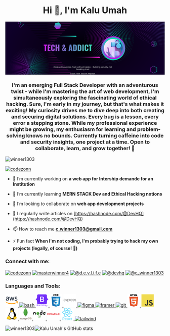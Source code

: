 <h1 align="center">Hi 👋, I'm Kalu Umah</h1>
<p><img align="center" src="freepik-untitled-project-20241030022250Et44.png/?user=winner1303&" alt="winner1303" /></p>
<h3 align="center">I'm an emerging Full Stack Developer with an adventurous twist - while I'm mastering the art of web development, I'm simultaneously exploring the fascinating world of ethical hacking. Sure, I'm early in my journey, but that's what makes it exciting! My curiosity drives me to dive deep into both creating and securing digital solutions. Every bug is a lesson, every error a stepping stone. While my professional experience might be growing, my enthusiasm for learning and problem-solving knows no bounds. Currently turning caffeine into code and security insights, one project at a time. Open to collaborate, learn, and grow together! 🚀</h3>

<p align="left"> <img src="https://komarev.com/ghpvc/?username=winner1303&label=Profile%20views&color=0e75b6&style=flat" alt="winner1303" /> </p>

<p align="left"> <a href="https://twitter.com/codezonn" target="blank"><img src="https://img.shields.io/twitter/follow/codezonn?logo=twitter&style=for-the-badge" alt="codezonn" /></a> </p>

- 🔭 I’m currently working on **a web app for Intership demande for an Institution**

- 🌱 I’m currently learning **MERN STACK Dev and Ethical Hacking notions**

- 👯 I’m looking to collaborate on **web app development projects**

- 📝 I regularly write articles on [https://hashnode.com/@DevHQ](https://hashnode.com/@DevHQ)

- 📫 How to reach me **c.winner1303@gmail.com**

- ⚡ Fun fact **When I'm not coding, I'm probably trying to hack my own projects (legally, of course! 🎯)**

<h3 align="left">Connect with me:</h3>
<p align="left">
<a href="https://twitter.com/codezonn" target="blank"><img align="center" src="https://raw.githubusercontent.com/rahuldkjain/github-profile-readme-generator/master/src/images/icons/Social/twitter.svg" alt="codezonn" height="30" width="40" /></a>
<a href="https://fb.com/masterwinner4" target="blank"><img align="center" src="https://raw.githubusercontent.com/rahuldkjain/github-profile-readme-generator/master/src/images/icons/Social/facebook.svg" alt="masterwinner4" height="30" width="40" /></a>
<a href="https://instagram.com/@d.e.v.l.i.f.e" target="blank"><img align="center" src="https://raw.githubusercontent.com/rahuldkjain/github-profile-readme-generator/master/src/images/icons/Social/instagram.svg" alt="@d.e.v.l.i.f.e" height="30" width="40" /></a>
<a href="https://hashnode.com/@devhq" target="blank"><img align="center" src="https://raw.githubusercontent.com/rahuldkjain/github-profile-readme-generator/master/src/images/icons/Social/hashnode.svg" alt="@devhq" height="30" width="40" /></a>
<a href="https://www.hackerrank.com/@c_winner1303" target="blank"><img align="center" src="https://raw.githubusercontent.com/rahuldkjain/github-profile-readme-generator/master/src/images/icons/Social/hackerrank.svg" alt="@c_winner1303" height="30" width="40" /></a>
</p>

<h3 align="left">Languages and Tools:</h3>
<p align="left"> <a href="https://aws.amazon.com" target="_blank" rel="noreferrer"> <img src="https://raw.githubusercontent.com/devicons/devicon/master/icons/amazonwebservices/amazonwebservices-original-wordmark.svg" alt="aws" width="40" height="40"/> </a> <a href="https://www.gnu.org/software/bash/" target="_blank" rel="noreferrer"> <img src="https://www.vectorlogo.zone/logos/gnu_bash/gnu_bash-icon.svg" alt="bash" width="40" height="40"/> </a> <a href="https://getbootstrap.com" target="_blank" rel="noreferrer"> <img src="https://raw.githubusercontent.com/devicons/devicon/master/icons/bootstrap/bootstrap-plain-wordmark.svg" alt="bootstrap" width="40" height="40"/> </a> <a href="https://www.w3schools.com/css/" target="_blank" rel="noreferrer"> <img src="https://raw.githubusercontent.com/devicons/devicon/master/icons/css3/css3-original-wordmark.svg" alt="css3" width="40" height="40"/> </a> <a href="https://expressjs.com" target="_blank" rel="noreferrer"> <img src="https://raw.githubusercontent.com/devicons/devicon/master/icons/express/express-original-wordmark.svg" alt="express" width="40" height="40"/> </a> <a href="https://www.figma.com/" target="_blank" rel="noreferrer"> <img src="https://www.vectorlogo.zone/logos/figma/figma-icon.svg" alt="figma" width="40" height="40"/> </a> <a href="https://www.framer.com/" target="_blank" rel="noreferrer"> <img src="https://www.vectorlogo.zone/logos/framer/framer-icon.svg" alt="framer" width="40" height="40"/> </a> <a href="https://git-scm.com/" target="_blank" rel="noreferrer"> <img src="https://www.vectorlogo.zone/logos/git-scm/git-scm-icon.svg" alt="git" width="40" height="40"/> </a> <a href="https://www.w3.org/html/" target="_blank" rel="noreferrer"> <img src="https://raw.githubusercontent.com/devicons/devicon/master/icons/html5/html5-original-wordmark.svg" alt="html5" width="40" height="40"/> </a> <a href="https://developer.mozilla.org/en-US/docs/Web/JavaScript" target="_blank" rel="noreferrer"> <img src="https://raw.githubusercontent.com/devicons/devicon/master/icons/javascript/javascript-original.svg" alt="javascript" width="40" height="40"/> </a> <a href="https://www.linux.org/" target="_blank" rel="noreferrer"> <img src="https://raw.githubusercontent.com/devicons/devicon/master/icons/linux/linux-original.svg" alt="linux" width="40" height="40"/> </a> <a href="https://www.mongodb.com/" target="_blank" rel="noreferrer"> <img src="https://raw.githubusercontent.com/devicons/devicon/master/icons/mongodb/mongodb-original-wordmark.svg" alt="mongodb" width="40" height="40"/> </a> <a href="https://nodejs.org" target="_blank" rel="noreferrer"> <img src="https://raw.githubusercontent.com/devicons/devicon/master/icons/nodejs/nodejs-original-wordmark.svg" alt="nodejs" width="40" height="40"/> </a> <a href="https://www.oracle.com/" target="_blank" rel="noreferrer"> <img src="https://raw.githubusercontent.com/devicons/devicon/master/icons/oracle/oracle-original.svg" alt="oracle" width="40" height="40"/> </a> <a href="https://reactjs.org/" target="_blank" rel="noreferrer"> <img src="https://raw.githubusercontent.com/devicons/devicon/master/icons/react/react-original-wordmark.svg" alt="react" width="40" height="40"/> </a> <a href="https://tailwindcss.com/" target="_blank" rel="noreferrer"> <img src="https://www.vectorlogo.zone/logos/tailwindcss/tailwindcss-icon.svg" alt="tailwind" width="40" height="40"/> </a> </p>

<p><img align="left" src="https://github-readme-stats.vercel.app/api/top-langs?username=winner1303&show_icons=true&locale=en&layout=compact" alt="winner1303" /></p>

![Kalu Umah's GitHub stats](https://github-readme-stats.vercel.app/api?username=Winner1303&show_icons=true&theme=radical)




